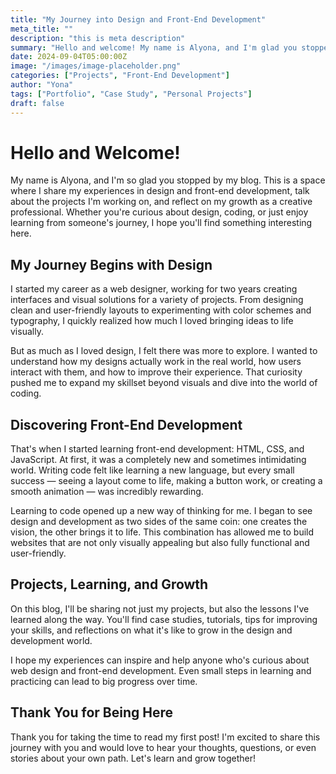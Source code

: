 ```yaml
---
title: "My Journey into Design and Front-End Development"
meta_title: ""
description: "this is meta description"
summary: "Hello and welcome! My name is Alyona, and I'm glad you stopped by my blog. Here, I'll be sharing my experiences in design and front-end development."
date: 2024-09-04T05:00:00Z
image: "/images/image-placeholder.png"
categories: ["Projects", "Front-End Development"]
author: "Yona"
tags: ["Portfolio", "Case Study", "Personal Projects"]
draft: false
---
```


# Hello and Welcome!

My name is Alyona, and I'm so glad you stopped by my blog. This is a space where I share my experiences in design and front-end development, talk about the projects I'm working on, and reflect on my growth as a creative professional. Whether you're curious about design, coding, or just enjoy learning from someone's journey, I hope you'll find something interesting here.

## My Journey Begins with Design

I started my career as a web designer, working for two years creating interfaces and visual solutions for a variety of projects. From designing clean and user-friendly layouts to experimenting with color schemes and typography, I quickly realized how much I loved bringing ideas to life visually.

But as much as I loved design, I felt there was more to explore. I wanted to understand how my designs actually work in the real world, how users interact with them, and how to improve their experience. That curiosity pushed me to expand my skillset beyond visuals and dive into the world of coding.

## Discovering Front-End Development

That's when I started learning front-end development: HTML, CSS, and JavaScript. At first, it was a completely new and sometimes intimidating world. Writing code felt like learning a new language, but every small success — seeing a layout come to life, making a button work, or creating a smooth animation — was incredibly rewarding.

Learning to code opened up a new way of thinking for me. I began to see design and development as two sides of the same coin: one creates the vision, the other brings it to life. This combination has allowed me to build websites that are not only visually appealing but also fully functional and user-friendly.

## Projects, Learning, and Growth

On this blog, I'll be sharing not just my projects, but also the lessons I've learned along the way. You'll find case studies, tutorials, tips for improving your skills, and reflections on what it's like to grow in the design and development world.

I hope my experiences can inspire and help anyone who's curious about web design and front-end development. Even small steps in learning and practicing can lead to big progress over time.

## Thank You for Being Here

Thank you for taking the time to read my first post! I'm excited to share this journey with you and would love to hear your thoughts, questions, or even stories about your own path. Let's learn and grow together!

